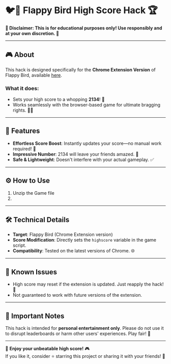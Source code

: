 # 🐦🚀 Flappy Bird High Score Hack 🏆

**🚨 Disclaimer: This is for educational purposes only! Use responsibly and at your own discretion. 🚨**

---

## 🎮 About

This hack is designed specifically for the **Chrome Extension Version** of Flappy Bird, available [here](https://chromewebstore.google.com/detail/flappy-bird-offline/pidkjcapccmhpdokcjnkngcflobhopdl).

### What it does:
- Sets your high score to a whopping **2134**! 🥇
- Works seamlessly with the browser-based game for ultimate bragging rights. 🐤✨

---

## 🚀 Features

- **Effortless Score Boost**: Instantly updates your score—no manual work required! 🔧
- **Impressive Number**: 2134 will leave your friends amazed. 🌟
- **Safe & Lightweight**: Doesn't interfere with your actual gameplay. ✅

---

## ⚙️ How to Use

1) Unzip the Game file
2) 

---

## 🛠️ Technical Details

- **Target**: Flappy Bird (Chrome Extension version)
- **Score Modification**: Directly sets the `highscore` variable in the game script.
- **Compatibility**: Tested on the latest versions of Chrome. 🌐

---

## 🐛 Known Issues

- High score may reset if the extension is updated. Just reapply the hack! 🔄
- Not guaranteed to work with future versions of the extension.

---

## 📢 Important Notes

This hack is intended for **personal entertainment only**. Please do not use it to disrupt leaderboards or harm other users' experiences. Play fair! 💖

---

🎉 **Enjoy your unbeatable high score!** 🎮  
If you like it, consider ⭐ starring this project or sharing it with your friends! 🥰
